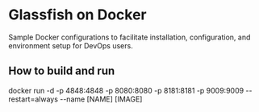 Glassfish on Docker
===============
Sample Docker configurations to facilitate installation, configuration, and environment setup for DevOps users.

## How to build and run
docker run -d -p 4848:4848 -p 8080:8080 -p 8181:8181 -p 9009:9009 --restart=always --name [NAME] [IMAGE]
